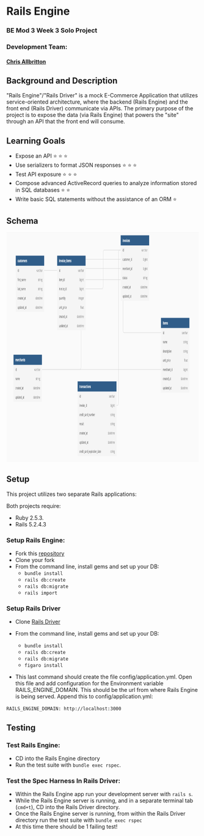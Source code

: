 # Rails Engine
### BE Mod 3 Week 3 Solo Project

### Development Team:

#### [Chris Allbritton](https://github.com/Callbritton)

## Background and Description

"Rails Engine"/"Rails Driver" is a mock E-Commerce Application that utilizes service-oriented architecture, where the backend (Rails Engine) and the front end (Rails Driver) communicate via APIs. The primary purpose of the project is to expose the data (via Rails Engine) that powers the "site" through an API that the front end will consume.

## Learning Goals

- Expose an API ⭐ ⭐ ⭐
- Use serializers to format JSON responses ⭐ ⭐ ⭐
- Test API exposure ⭐ ⭐ ⭐
- Compose advanced ActiveRecord queries to analyze information stored in SQL databases ⭐ ⭐
- Write basic SQL statements without the assistance of an ORM ⭐

## Schema
<img width="1000" height="600" alt="Schema Light Screenshot" src="/app/assets/images/Rails Engine Schema.png">

## Setup

This project utilizes two separate Rails applications:

Both projects require:
- Ruby 2.5.3.
- Rails 5.2.4.3

### Setup Rails Engine:

* Fork this [repository](https://github.com/Callbritton/rails_engine)
* Clone your fork
* From the command line, install gems and set up your DB:
    * `bundle install`
    * `rails db:create`
    * `rails db:migrate`
    * `rails import`

### Setup Rails Driver

* Clone [Rails Driver](https://github.com/turingschool-examples/rails_driver)
* From the command line, install gems and set up your DB:
    * `bundle install`
    * `rails db:create`
    * `rails db:migrate`
    * `figaro install`
    
* This last command should create the file config/application.yml. Open this file and add configuration for the Environment variable RAILS_ENGINE_DOMAIN. This should be the url from where Rails Engine is being served. Append this to config/application.yml:

`RAILS_ENGINE_DOMAIN: http://localhost:3000`

## Testing

### Test Rails Engine:
* CD into the Rails Engine directory
* Run the test suite with `bundle exec rspec`.

### Test the Spec Harness In Rails Driver:
* Within the Rails Engine app run your development server with `rails s`.
* While the Rails Engine server is running, and in a separate terminal tab (`cmd+t`), CD into the Rails Driver directory.
* Once the Rails Engine server is running, from within the Rails Driver directory run the test suite with `bundle exec rspec`
* At this time there should be 1 failing test!
